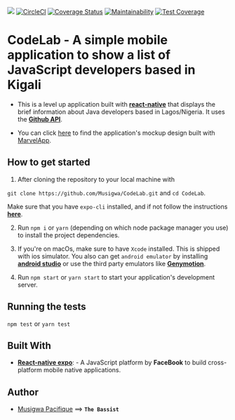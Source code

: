 ![](https://github.com/Musigwa/CodeLab/workflows/Test%20suites/badge.svg)
[![CircleCI](https://circleci.com/gh/Musigwa/CodeLab.svg?style=svg)](https://circleci.com/gh/Musigwa/CodeLab)
[![Coverage Status](https://coveralls.io/repos/github/Musigwa/CodeLab/badge.svg)](https://coveralls.io/github/Musigwa/CodeLab)
[![Maintainability](https://api.codeclimate.com/v1/badges/9ab1aecdc9de22ecc4e7/maintainability)](https://codeclimate.com/github/Musigwa/CodeLab/maintainability)
[![Test Coverage](https://api.codeclimate.com/v1/badges/f60e10daf55dccf15b77/test_coverage)](https://codeclimate.com/github/Musigwa/CodeLab/test_coverage)

# CodeLab - A simple mobile application to show a list of JavaScript developers based in Kigali

- This is a level up application built with **[react-native](https://facebook.github.io/react-native/)** that displays the brief information about Java developers based in Lagos/Nigeria. It uses the **[Github API](https://developer.github.com/v3/)**.

- You can click [here](https://marvelapp.com/project/4068318) to find the application's mockup design built with [MarvelApp](https://marvelapp.com/).

## How to get started

1. After cloning the repository to your local machine with

`git clone https://github.com/Musigwa/CodeLab.git` and `cd CodeLab`.

Make sure that you have `expo-cli` installed, and if not follow the instructions **[here](https://docs.expo.io/versions/latest/)**.

2. Run `npm i` or `yarn` (depending on which node package manager you use) to install the project dependencies.

3. If you're on macOs, make sure to have `Xcode` installed. This is shipped with ios simulator. You also can get `android emulator` by installing **[android studio](https://developer.android.com/studio/)** or use the third party emulators like **[Genymotion](https://www.genymotion.com/)**.

4. Run `npm start` or `yarn start` to start your application's development server.

## Running the tests

`npm test` or `yarn test`

## Built With

- **[React-native expo](https://expo.io/)**: - A JavaScript platform by **FaceBook** to build cross-platform mobile native applications.

## Author

- [Musigwa Pacifique](https://github.com/Musigwa) ==> **`The Bassist`**
